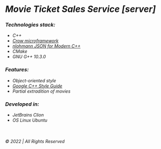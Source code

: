 # _Movie Ticket Sales Service [server]_

### _Technologies stack:_

* _C++_
* _[Crow microframework](https://github.com/CrowCpp/Crow)_
* _[nlohmann JSON for Modern C++](https://json.nlohmann.me/)_
* _CMake_
* _GNU G++ 10.3.0_

### _Features:_

* _Object-oriented style_
* _[Google C++ Style Guide](https://google.github.io/styleguide/cppguide.html)_  
* _Partial extradition of movies_

### _Developed in:_

* _JetBrains Clion_
* _OS Linux Ubuntu_

&nbsp;

###### © 2022 | All Rights Reserved
